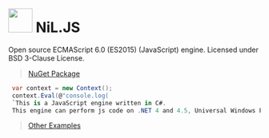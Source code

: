 
<image src="https://raw.githubusercontent.com/nilproject/NiL.JS/5b0c4730e1e0a23adb95fdc147376065676d8e2c/nil.js%20logo%20small.png" width="48px;"></image> NiL.JS
=====
Open source ECMAScript 6.0 (ES2015) (JavaScript) engine.
Licensed under BSD 3-Clause License.

> [NuGet Package](https://www.nuget.org/packages/NiL.JS)

```C#
 var context = new Context(); 
 context.Eval(@"console.log( 
 `This is a JavaScript engine written in C#. 
 This engine can perform js code on .NET 4 and 4.5, Universal Windows Platform and .NET Core`)"); 
 ``` 
> [Other Examples](https://github.com/nilproject/NiL.JS/tree/develop/Examples)  
